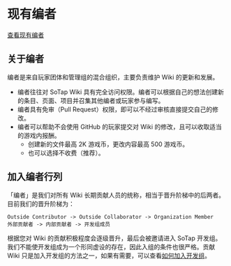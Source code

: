 # 现有编者

[查看现有编者](//book.sotap.org/#/wiki/contributors.md)

## 关于编者

编者是来自玩家团体和管理组的混合组织，主要负责维护 Wiki 的更新和发展。

- 编者往往对 SoTap Wiki 具有完全访问权限。编者可以根据自己的想法创建新的条目、页面、项目并召集其他编者或玩家参与编写。
- 编者具有免审（Pull Request）权限，即可以不经过审核直接提交自己的修改。
- 编者可以帮助不会使用 GitHub 的玩家提交对 Wiki 的修改，且可以收取适当的游戏内报酬。
    - 创建新的文件最高 2K 游戏币，更改内容最高 500 游戏币。
    - 也可以选择不收费（推荐）。

## 加入编者行列

「编者」是我们对所有 Wiki 长期贡献人员的统称，相当于晋升阶梯中的后两者。目前我们的晋升阶梯为：

```
Outside Contributor -> Outside Collaborator -> Organization Member
外部贡献者 -> 内部贡献者 -> 开发组成员
```

根据您对 Wiki 的贡献积极程度会逐级晋升，最后会被邀请进入 SoTap 开发组。我们不能使开发组成为一个形同虚设的存在，因此入组的条件也很严格。贡献 Wiki 只是加入开发组的方法之一，如果有需要，可以查看[如何加入开发组](//book.sotap.org/join)。
